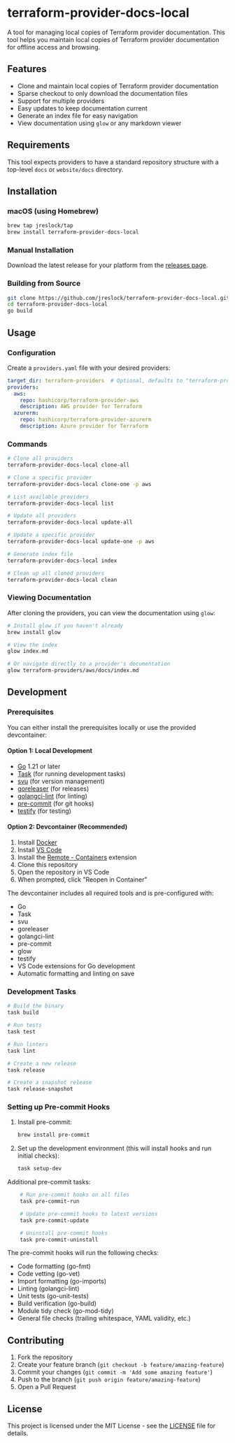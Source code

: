 # terraform-provider-docs-local

A tool for managing local copies of Terraform provider documentation. This tool helps you maintain local copies of Terraform provider documentation for offline access and browsing.

## Features

- Clone and maintain local copies of Terraform provider documentation
- Sparse checkout to only download the documentation files
- Support for multiple providers
- Easy updates to keep documentation current
- Generate an index file for easy navigation
- View documentation using `glow` or any markdown viewer

## Requirements

This tool expects providers to have a standard repository structure with a top-level `docs` or `website/docs` directory.

## Installation

### macOS (using Homebrew)

```bash
brew tap jreslock/tap
brew install terraform-provider-docs-local
```

### Manual Installation

Download the latest release for your platform from the [releases page](https://github.com/jreslock/terraform-provider-docs-local/releases).

### Building from Source

```bash
git clone https://github.com/jreslock/terraform-provider-docs-local.git
cd terraform-provider-docs-local
go build
```

## Usage

### Configuration

Create a `providers.yaml` file with your desired providers:

```yaml
target_dir: terraform-providers  # Optional, defaults to "terraform-providers"
providers:
  aws:
    repo: hashicorp/terraform-provider-aws
    description: AWS provider for Terraform
  azurerm:
    repo: hashicorp/terraform-provider-azurerm
    description: Azure provider for Terraform
```

### Commands

```bash
# Clone all providers
terraform-provider-docs-local clone-all

# Clone a specific provider
terraform-provider-docs-local clone-one -p aws

# List available providers
terraform-provider-docs-local list

# Update all providers
terraform-provider-docs-local update-all

# Update a specific provider
terraform-provider-docs-local update-one -p aws

# Generate index file
terraform-provider-docs-local index

# Clean up all cloned providers
terraform-provider-docs-local clean
```

### Viewing Documentation

After cloning the providers, you can view the documentation using `glow`:

```bash
# Install glow if you haven't already
brew install glow

# View the index
glow index.md

# Or navigate directly to a provider's documentation
glow terraform-providers/aws/docs/index.md
```

## Development

### Prerequisites

You can either install the prerequisites locally or use the provided devcontainer:

#### Option 1: Local Development

- [Go](https://golang.org/doc/install) 1.21 or later
- [Task](https://taskfile.dev/installation/) (for running development tasks)
- [svu](https://github.com/caarlos0/svu#installation) (for version management)
- [goreleaser](https://goreleaser.com/install/) (for releases)
- [golangci-lint](https://golangci-lint.run/usage/install/) (for linting)
- [pre-commit](https://pre-commit.com/#install) (for git hooks)
- [testify](https://github.com/stretchr/testify#installation) (for testing)

#### Option 2: Devcontainer (Recommended)

1. Install [Docker](https://docs.docker.com/get-docker/)
2. Install [VS Code](https://code.visualstudio.com/)
3. Install the [Remote - Containers](https://marketplace.visualstudio.com/items?itemName=ms-vscode-remote.remote-containers) extension
4. Clone this repository
5. Open the repository in VS Code
6. When prompted, click "Reopen in Container"

The devcontainer includes all required tools and is pre-configured with:

- Go
- Task
- svu
- goreleaser
- golangci-lint
- pre-commit
- glow
- testify
- VS Code extensions for Go development
- Automatic formatting and linting on save

### Development Tasks

```bash
# Build the binary
task build

# Run tests
task test

# Run linters
task lint

# Create a new release
task release

# Create a snapshot release
task release-snapshot
```

### Setting up Pre-commit Hooks

1. Install pre-commit:

    ```bash
    brew install pre-commit
    ```

2. Set up the development environment (this will install hooks and run initial checks):

    ```bash
    task setup-dev
    ```

Additional pre-commit tasks:

```bash
    # Run pre-commit hooks on all files
    task pre-commit-run

    # Update pre-commit hooks to latest versions
    task pre-commit-update

    # Uninstall pre-commit hooks
    task pre-commit-uninstall
```

The pre-commit hooks will run the following checks:

- Code formatting (go-fmt)
- Code vetting (go-vet)
- Import formatting (go-imports)
- Linting (golangci-lint)
- Unit tests (go-unit-tests)
- Build verification (go-build)
- Module tidy check (go-mod-tidy)
- General file checks (trailing whitespace, YAML validity, etc.)

## Contributing

1. Fork the repository
2. Create your feature branch (`git checkout -b feature/amazing-feature`)
3. Commit your changes (`git commit -m 'Add some amazing feature'`)
4. Push to the branch (`git push origin feature/amazing-feature`)
5. Open a Pull Request

## License

This project is licensed under the MIT License - see the [LICENSE](LICENSE) file for details.
